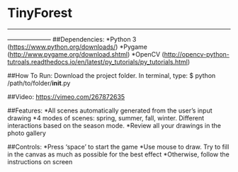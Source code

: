 # TinyForest
---
———————
##Dependencies:
*Python 3 (https://www.python.org/downloads/)
*Pygame (http://www.pygame.org/download.shtml)
*OpenCV (http://opencv-python-tutroals.readthedocs.io/en/latest/py_tutorials/py_tutorials.html)

##How To Run:
Download the project folder. In terminal, type:
$ python /path/to/folder/__init__.py

##Video:
https://vimeo.com/267872635

##Features:
*All scenes automatically generated from the user’s input drawing
*4 modes of scenes: spring, summer, fall, winter. Different interactions based on the season mode.
*Review all your drawings in the photo gallery

##Controls:
*Press ‘space’ to start the game
*Use mouse to draw. Try to fill in the canvas as much as possible for the best effect
*Otherwise, follow the instructions on screen
